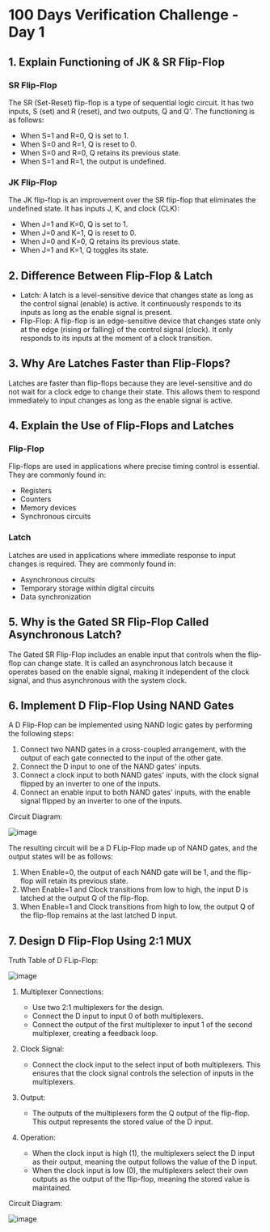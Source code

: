 # 100 Days Verification Challenge - Day 1

## 1. Explain Functioning of JK & SR Flip-Flop

### SR Flip-Flop
The SR (Set-Reset) flip-flop is a type of sequential logic circuit. It has two inputs, S (set) and R (reset), and two outputs, Q and Q'. The functioning is as follows:
- When S=1 and R=0, Q is set to 1.
- When S=0 and R=1, Q is reset to 0.
- When S=0 and R=0, Q retains its previous state.
- When S=1 and R=1, the output is undefined.

### JK Flip-Flop
The JK flip-flop is an improvement over the SR flip-flop that eliminates the undefined state. It has inputs J, K, and clock (CLK):
- When J=1 and K=0, Q is set to 1.
- When J=0 and K=1, Q is reset to 0.
- When J=0 and K=0, Q retains its previous state.
- When J=1 and K=1, Q toggles its state.

## 2. Difference Between Flip-Flop & Latch

- Latch: A latch is a level-sensitive device that changes state as long as the control signal (enable) is active. It continuously responds to its inputs as long as the enable signal is present.
- Flip-Flop: A flip-flop is an edge-sensitive device that changes state only at the edge (rising or falling) of the control signal (clock). It only responds to its inputs at the moment of a clock transition.

## 3. Why Are Latches Faster than Flip-Flops?

Latches are faster than flip-flops because they are level-sensitive and do not wait for a clock edge to change their state. This allows them to respond immediately to input changes as long as the enable signal is active.

## 4. Explain the Use of Flip-Flops and Latches

### Flip-Flop
Flip-flops are used in applications where precise timing control is essential. They are commonly found in:
- Registers
- Counters
- Memory devices
- Synchronous circuits

### Latch
Latches are used in applications where immediate response to input changes is required. They are commonly found in:
- Asynchronous circuits
- Temporary storage within digital circuits
- Data synchronization

## 5. Why is the Gated SR Flip-Flop Called Asynchronous Latch?

The Gated SR Flip-Flop includes an enable input that controls when the flip-flop can change state. It is called an asynchronous latch because it operates based on the enable signal, making it independent of the clock signal, and thus asynchronous with the system clock.

## 6. Implement D Flip-Flop Using NAND Gates

A D Flip-Flop can be implemented using NAND logic gates by performing the following steps:

1.	Connect two NAND gates in a cross-coupled arrangement, with the output of each gate connected to the input of the other gate.
2.	Connect the D input to one of the NAND gates' inputs.
3.	Connect a clock input to both NAND gates' inputs, with the clock signal flipped by an inverter to one of the inputs.
4.	Connect an enable input to both NAND gates' inputs, with the enable signal flipped by an inverter to one of the inputs.

Circuit Diagram:

![image](https://github.com/harshitabhambhani/100-days-verification-challenge/assets/109619297/bda778bb-8527-4a6d-83ca-0f7be0b55c24)

The resulting circuit will be a D FLip-Flop made up of NAND gates, and the output states will be as follows:

1. When Enable=0, the output of each NAND gate will be 1, and the flip-flop will retain its previous state.
2. When Enable=1 and Clock transitions from low to high, the input D is latched at the output Q of the flip-flop.
3. When Enable=1 and Clock transitions from high to low, the output Q of the flip-flop remains at the last latched D input.

## 7. Design D Flip-Flop Using 2:1 MUX

Truth Table of D FLip-Flop:

![image](https://github.com/harshitabhambhani/100-days-verification-challenge/assets/109619297/757182a3-a890-4544-830f-e48067885409)

1. Multiplexer Connections:
   - Use two 2:1 multiplexers for the design.
   - Connect the D input to input 0 of both multiplexers.
   - Connect the output of the first multiplexer to input 1 of the second multiplexer, creating a feedback loop.

2. Clock Signal:
   - Connect the clock input to the select input of both multiplexers. This ensures that the clock signal controls the selection of inputs in the multiplexers.

3. Output:
   - The outputs of the multiplexers form the Q output of the flip-flop. This output represents the stored value of the D input.

4. Operation:
   - When the clock input is high (1), the multiplexers select the D input as their output, meaning the output follows the value of the D input.
   - When the clock input is low (0), the multiplexers select their own outputs as the output of the flip-flop, meaning the stored value is maintained.

Circuit Diagram:

![image](https://github.com/harshitabhambhani/100-days-verification-challenge/assets/109619297/d41b298d-7286-46e7-9745-affd9dba4cad)

